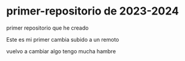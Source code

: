# primer-repositorio de 2023-2024
primer repositorio que he creado


Este es mi primer cambia subido a un remoto

vuelvo a cambiar algo
tengo mucha hambre 